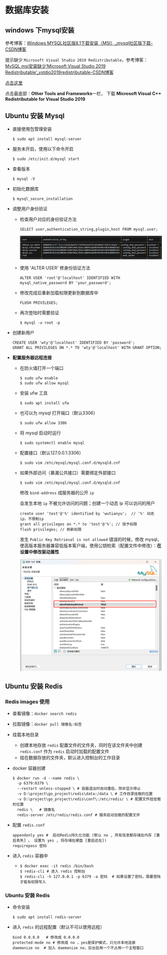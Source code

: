 # 数据库安装

## windows 下mysql安装

参考博客：[Windows MYSQL社区版8.1下载安装（MSI）_mysql社区版下载-CSDN博客](https://blog.csdn.net/weixin_68256171/article/details/132107858)

提示缺少 `Microsoft Visual Studio 2019 Redistributable`，参考博客：[MySQL msi安装缺少‘Microsoft Visual Studio 2019 Redistributable’_vstdio2019redistributable-CSDN博客](https://blog.csdn.net/qq_41563277/article/details/104665146)

[点击这里](https://visualstudio.microsoft.com/downloads/)

点击最底部：**Other Tools and Frameworks**一栏，
下载
**Microsoft Visual C++ Redistributable for Visual Studio 2019**

## Ubuntu 安装 Mysql

* 直接使用包管理安装

  ```shell
  $ sudo apt install mysql-server
  ```

* 服务未开启，使用以下命令开启

  ```shell
  $ sudo /etc/init.d/mysql start
  ```

* 查看版本

  ```shell
  $ mysql -V
  ```

* 初始化数据库

  ```shell
  $ mysql_secure_installation
  ```

* 调整用户身份验证

  * 检查用户对应的身份验证方法

    ```mysql
    SELECT user,authentication_string,plugin,host FROM mysql.user;
    ```

    ![image-20231012135054004](..\src\photo\image-20231012135054004.png)

  * 使用 'ALTER USER' 修身份验证方法

    ```mysql
    ALTER USER 'root'@'localhost' IDENTIFIED WITH mysql_native_password BY 'your_password';
    ```

  * 修改完成后重新加载权限更新到数据库中

    ```mysql
    FLUSH PRIVILEGES;
    ```

  * 再次登陆时需要验证

    ```shell
    $ mysql -u root -p
    ```

* 创建新用户

  ```mysql
  CREATE USER 'wty'@'localhost' IDENTIFIED BY 'password';
  GRANT ALL PRIVILEGES ON *.* TO 'wty'@'localhost' WITH GRANT OPTION;
  ```

* **配置服务器远程连接**

  * 在防火墙打开一个端口

    ```shell
    $ sudo ufw enable
    $ sudo ufw allow mysql
    ```

  * 安装 ufw 工具

    ```shell
    $ sudo apt install ufw
    ```

  * 也可以为 mysql 打开端口（默认3306）

    ```shell
    $ sudo ufw allow 3306
    ```

  * 将 mysql 启动时运行

    ```shell
    $ sudo systemctl enable mysql
    ```

  * 配置接口（默认127.0.0.1:3306）

    ```shell
    $ sudo vim /etc/mysql/mysql.conf.d/mysqld.cnf
    ```
    
  * 如果外部访问（暴漏公共接口）需要绑定外部接口
  
    ```shell
    $ sudo vim /etc/mysql/mysql.conf.d/mysqld.cnf
    ```
  
    修改 `bind-address` 成服务器的公开 `ip`
  
    会发生本地 `ip` 不被允许访问的问题；创建一个动态 ip 可以访问的用户
  
    ```mysql
    create user 'test'@'%' identified by 'wutianyu';  // '%' 动态ip，不限制ip
    grant all privileges on *.* to 'test'@'%'; // 授予权限
    flush privileges; // 刷新权限
    ```
  
    发生 `Public Key Retrieval is not allowed` 错误的时候，修改 mysql，使高版本服务器兼容低版本客户端，使用公钥检索（配置文件中修改）：**在设置中修改驱动属性**
  
    ![image-20231121170342090](..\src\photo\image-20231121170342090.png)

## Ubuntu 安装 Redis

### Redis images 使用

* 查看镜像：`docker search redis`
* 拉取镜像：`docker pull 镜像名:标签`

* 挂载本地目录
  * 创建本地存放 `redis` 配置文件的文件夹，同时在该文件夹中创建 `redis.conf` 作为 `redis` 启动时加载的配置文件
  * 挂在数据存放的文件夹，默认进入控制台的工作目录

* docker 容器创建

  ```shell
  $ docker run -d --name redis \
  	-p 6379:6379 \
  	--restart unless-stopped \ # 容器退出时自动重启，除非显示停止
  	-v D:\project\go_project\redis\data:/data \ # 工作目录挂载的位置
  	-v D:\project\go_project\redis\conf\:/etc/redis/ \ # 配置文件挂挂载的位置
  	redis \   # 镜像名
  	redis-server /etc/redis/redis.conf # 服务启动加载的配置文件
  
  ```

* 配置 `redis.conf` 

  ```
  appendonly yes #  启动Redis持久化功能 (默认 no , 所有信息都存储在内存 [重启丢失] 。 设置为 yes , 将存储在硬盘 [重启还在])
  requirepass 密码
  ```

* 进入 `redis` 容器中

  * ```shell
    $ docker exec -it redis /bin/bash
    $ redis-cli # 进入 redis 控制台
    $ redis-cli -h 127.0.0.1 -p 6379 -a 密码  # 如果设置了密码，需要登陆才能有权限写入
    ```


### Ubuntu 安装 Redis

* 命令安装

  ```shell
  $ sudo apt install redis-server
  ```

* 进入 `redis` 的远程配置（默认不可以使用远程）

  ```
  bind 0.0.0.0   # 修改成 0.0.0.0
  protected-mode no # 修改成 no ，yes是保护模式，只允许本地连接
  daemonize no  # 加入 daemonize no，后台启用一个不占用一个主程窗口
  ```

  

  



